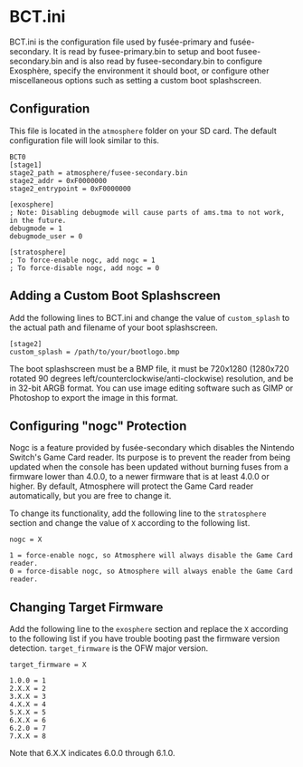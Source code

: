 # BCT.ini
BCT.ini is the configuration file used by fusée-primary and fusée-secondary. It is read by fusee-primary.bin to setup and boot fusee-secondary.bin and is also read by fusee-secondary.bin to configure Exosphère, specify the environment it should boot, or configure other miscellaneous options such as setting a custom boot splashscreen.

## Configuration
This file is located in the `atmosphere` folder on your SD card. The default configuration file will look similar to this.
```
BCT0
[stage1]
stage2_path = atmosphere/fusee-secondary.bin
stage2_addr = 0xF0000000
stage2_entrypoint = 0xF0000000

[exosphere]
; Note: Disabling debugmode will cause parts of ams.tma to not work, in the future.
debugmode = 1 
debugmode_user = 0

[stratosphere]
; To force-enable nogc, add nogc = 1
; To force-disable nogc, add nogc = 0
```

## Adding a Custom Boot Splashscreen
Add the following lines to BCT.ini and change the value of `custom_splash` to the actual path and filename of your boot splashscreen.
```
[stage2]
custom_splash = /path/to/your/bootlogo.bmp
```

The boot splashscreen must be a BMP file, it must be 720x1280 (1280x720 rotated 90 degrees left/counterclockwise/anti-clockwise) resolution, and be in 32-bit ARGB format. You can use image editing software such as GIMP or Photoshop to export the image in this format.

## Configuring "nogc" Protection
Nogc is a feature provided by fusée-secondary which disables the Nintendo Switch's Game Card reader. Its purpose is to prevent the reader from being updated when the console has been updated without burning fuses from a firmware lower than 4.0.0, to a newer firmware that is at least 4.0.0 or higher. By default, Atmosphere will protect the Game Card reader automatically, but you are free to change it.

To change its functionality, add the following line to the `stratosphere` section and change the value of `X` according to the following list.
```
nogc = X
```
```
1 = force-enable nogc, so Atmosphere will always disable the Game Card reader.
0 = force-disable nogc, so Atmosphere will always enable the Game Card reader.
```


## Changing Target Firmware
Add the following line to the `exosphere` section and replace the `X` according to the following list if you have trouble booting past the firmware version detection.
`target_firmware` is the OFW major version. 
```
target_firmware = X
```
```
1.0.0 = 1
2.X.X = 2
3.X.X = 3
4.X.X = 4
5.X.X = 5
6.X.X = 6
6.2.0 = 7
7.X.X = 8
```

Note that 6.X.X indicates 6.0.0 through 6.1.0.